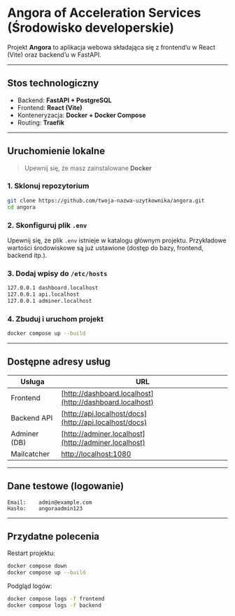 # Angora of Acceleration Services (Środowisko developerskie)

Projekt **Angora** to aplikacja webowa składająca się z frontend’u w React (Vite) oraz backend’u w FastAPI.

---

## Stos technologiczny

- Backend: **FastAPI + PostgreSQL**
- Frontend: **React (Vite)**
- Konteneryzacja: **Docker + Docker Compose**
- Routing: **Traefik**

---

## Uruchomienie lokalne

> Upewnij się, że masz zainstalowane **Docker**

### 1. Sklonuj repozytorium

```bash
git clone https://github.com/twoja-nazwa-uzytkownika/angora.git
cd angora
````

### 2. Skonfiguruj plik `.env`

Upewnij się, że plik `.env` istnieje w katalogu głównym projektu. Przykładowe wartości środowiskowe są już ustawione (dostęp do bazy, frontend, backend itp.).

### 3. Dodaj wpisy do `/etc/hosts`

```txt
127.0.0.1 dashboard.localhost
127.0.0.1 api.localhost
127.0.0.1 adminer.localhost
```

### 4. Zbuduj i uruchom projekt

```bash
docker compose up --build
```

---

## Dostępne adresy usług

| Usługa       | URL                                                      |
| ------------ | -------------------------------------------------------- |
| Frontend     | [http://dashboard.localhost](http://dashboard.localhost) |
| Backend API  | [http://api.localhost/docs](http://api.localhost/docs)   |
| Adminer (DB) | [http://adminer.localhost](http://adminer.localhost)     |
| Mailcatcher  | [http://localhost:1080](http://localhost:1080)           |

---

## Dane testowe (logowanie)

```
Email:    admin@example.com
Hasło:    angoraadmin123
```

---

## Przydatne polecenia

Restart projektu:

```bash
docker compose down
docker compose up --build
```

Podgląd logów:

```bash
docker compose logs -f frontend
docker compose logs -f backend
```
